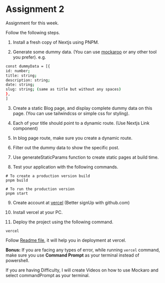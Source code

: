 # Assignment 2

Assignment for this week.

Follow the following steps.

1. Install a fresh copy of Nextjs using PNPM.

2. Generate some dummy data. (You can use [mockaroo](https://www.mockaroo.com/) or any other tool you prefer). e.g.

```bash
const dummyData = [{
id: number;
title: string;
description: string;
date: string;
slug: string; (same as title but without any spaces)
},
]
```

3. Create a static Blog page, and display complete dummy data on this page. (You can use tailwindcss or simple css for styling).

4. Each of your title should point to a dynamic route. (Use Nextjs Link component)

5. In blog page route, make sure you create a dynamic route.

6. Filter out the dummy data to show the specific post.

7. Use generateStaticParams function to create static pages at build time.

8. Test your application with the following commands.

```
# To create a production version build
pnpm build

# To run the production version
pnpm start
```

9. Create account at [vercel](https://vercel.com/) (Better signUp with github.com)

10. Install vercel at your PC.

11. Deploy the project using the following command.

```
vercel
```

Follow [Readme file](https://github.com/mkdeveloper/Peshawar_Batch_49_Q2/blob/main/week_04_dynamic_routing/README.md), it will help you in deployment at vercel.

**Bonus:** If you are facing any types of error, while running `vercel` command, make sure you use **Command Prompt** as your terminal instead of powershell.

If you are having Difficulty, I will create Videos on how to use Mockaro and select commandPrompt as your terminal.
